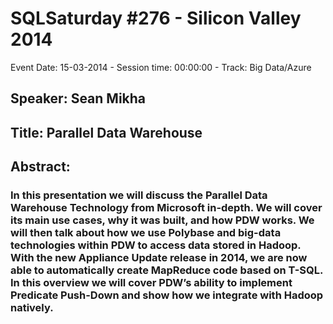 # SQLSaturday #276 - Silicon Valley 2014
Event Date: 15-03-2014 - Session time: 00:00:00 - Track: Big Data/Azure
## Speaker: Sean Mikha
## Title: Parallel Data Warehouse
## Abstract:
### In this presentation we will discuss the Parallel Data Warehouse Technology from Microsoft in-depth. We will cover its main use cases, why it was built, and how PDW works. We will then talk about how we use Polybase and big-data technologies within PDW to access data stored in Hadoop. With the new Appliance Update release in 2014, we are now able to automatically create MapReduce code based on T-SQL. In this overview we will cover PDW’s ability to implement Predicate Push-Down and show how we integrate with Hadoop natively.

